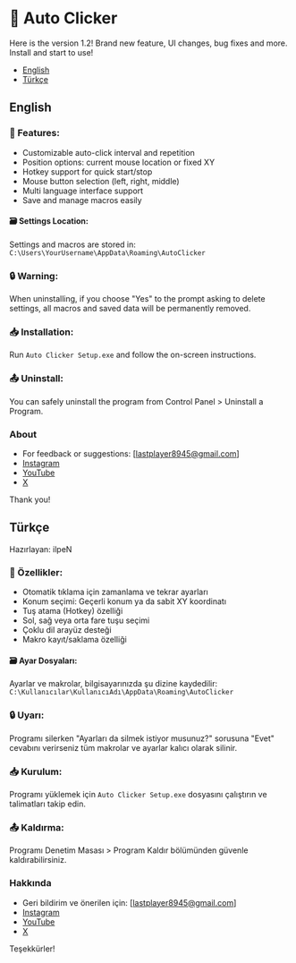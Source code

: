 # 📌 Auto Clicker
Here is the version 1.2! Brand new feature, UI changes, bug fixes and more. Install and start to use!
- [English](#English)
- [Türkçe](#Türkçe)

## English
### 🔧 Features:
- Customizable auto-click interval and repetition
- Position options: current mouse location or fixed XY
- Hotkey support for quick start/stop
- Mouse button selection (left, right, middle)
- Multi language interface support
- Save and manage macros easily

#### 🗃 Settings Location:
Settings and macros are stored in:
`C:\Users\YourUsername\AppData\Roaming\AutoClicker`

### 🔒 Warning:
When uninstalling, if you choose "Yes" to the prompt asking to delete settings, all macros and saved data will be permanently removed.

### 📥 Installation:
Run `Auto Clicker Setup.exe` and follow the on-screen instructions.

### 📤 Uninstall:
You can safely uninstall the program from Control Panel > Uninstall a Program.

### About
- For feedback or suggestions: [lastplayer8945@gmail.com]
- [Instagram](https://www.instagram.com/ilpenwastaken)
- [YouTube](https://www.youtube.com/@ilpenwastaken)
- [X](https://www.x.com/ilpenwastaken)

Thank you!

## Türkçe
Hazırlayan: ilpeN

### 🔧 Özellikler:
- Otomatik tıklama için zamanlama ve tekrar ayarları
- Konum seçimi: Geçerli konum ya da sabit XY koordinatı
- Tuş atama (Hotkey) özelliği
- Sol, sağ veya orta fare tuşu seçimi
- Çoklu dil arayüz desteği
- Makro kayıt/saklama özelliği

#### 🗃 Ayar Dosyaları:
Ayarlar ve makrolar, bilgisayarınızda şu dizine kaydedilir:
`C:\Kullanıcılar\KullanıcıAdı\AppData\Roaming\AutoClicker`

### 🔒 Uyarı:
Programı silerken "Ayarları da silmek istiyor musunuz?" sorusuna "Evet" cevabını verirseniz tüm makrolar ve ayarlar kalıcı olarak silinir.

### 📥 Kurulum:
Programı yüklemek için `Auto Clicker Setup.exe` dosyasını çalıştırın ve talimatları takip edin.

### 📤 Kaldırma:
Programı Denetim Masası > Program Kaldır bölümünden güvenle kaldırabilirsiniz.

### Hakkında
- Geri bildirim ve önerilen için: [lastplayer8945@gmail.com]
- [Instagram](https://www.instagram.com/ilpenwastaken)
- [YouTube](https://www.youtube.com/@ilpenwastaken)
- [X](https://www.x.com/ilpenwastaken)

Teşekkürler!
